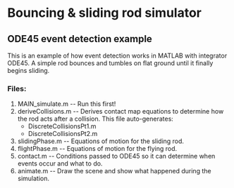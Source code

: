 # Bouncing & sliding rod simulator
## ODE45 event detection example

This is an example of how event detection works in MATLAB with integrator ODE45. A simple rod bounces and tumbles on flat ground until it finally begins sliding.

### Files:
1. MAIN_simulate.m -- Run this first!
2. deriveCollisions.m -- Derives contact map equations to determine how the rod acts after a collision. This file auto-generates:
    * DiscreteCollisionsPt1.m
    * DiscreteCollisionsPt2.m
3. slidingPhase.m -- Equations of motion for the sliding rod.
4. flightPhase.m -- Equations of motion for the flying rod.
5. contact.m -- Conditions passed to ODE45 so it can determine when events occur and what to do.
6. animate.m -- Draw the scene and show what happened during the simulation.